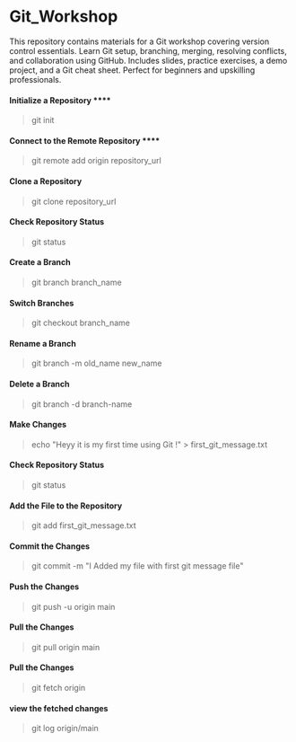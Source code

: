 # Git_Workshop
This repository contains materials for a Git workshop covering version control essentials. Learn Git setup, branching, merging, resolving conflicts, and collaboration using GitHub. Includes slides, practice exercises, a demo project, and a Git cheat sheet. Perfect for beginners and upskilling professionals.


#### Initialize a Repository ****
> git init
#### Connect to the Remote Repository ****
> git remote add origin repository_url

#### Clone a Repository
> git clone repository_url

#### Check Repository Status
> git status

#### Create a Branch
> git branch branch_name

#### Switch Branches
> git checkout branch_name

#### Rename a Branch
> git branch -m old_name new_name

#### Delete a Branch
> git branch -d branch-name

#### Make Changes
> echo "Heyy it is my first time using Git !" > first_git_message.txt

#### Check Repository Status
> git status

#### Add the File to the Repository
> git add first_git_message.txt

#### Commit the Changes
> git commit -m "I Added my file with first git message file"

#### Push the Changes
> git push -u origin main

#### Pull the Changes
> git pull origin main

#### Pull the Changes
> git fetch origin

#### view the fetched changes
> git log origin/main







